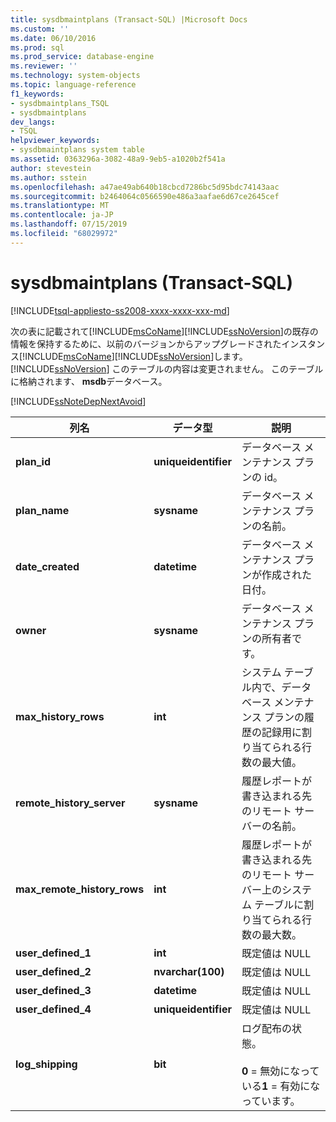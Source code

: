 ```yaml
---
title: sysdbmaintplans (Transact-SQL) |Microsoft Docs
ms.custom: ''
ms.date: 06/10/2016
ms.prod: sql
ms.prod_service: database-engine
ms.reviewer: ''
ms.technology: system-objects
ms.topic: language-reference
f1_keywords:
- sysdbmaintplans_TSQL
- sysdbmaintplans
dev_langs:
- TSQL
helpviewer_keywords:
- sysdbmaintplans system table
ms.assetid: 0363296a-3082-48a9-9eb5-a1020b2f541a
author: stevestein
ms.author: sstein
ms.openlocfilehash: a47ae49ab640b18cbcd7286bc5d95bdc74143aac
ms.sourcegitcommit: b2464064c0566590e486a3aafae6d67ce2645cef
ms.translationtype: MT
ms.contentlocale: ja-JP
ms.lasthandoff: 07/15/2019
ms.locfileid: "68029972"
---
```

# <a name="sysdbmaintplans-transact-sql"></a>sysdbmaintplans (Transact-SQL)
[!INCLUDE[tsql-appliesto-ss2008-xxxx-xxxx-xxx-md](../../includes/tsql-appliesto-ss2008-xxxx-xxxx-xxx-md.md)]

  次の表に記載されて[!INCLUDE[msCoName](../../includes/msconame-md.md)][!INCLUDE[ssNoVersion](../../includes/ssnoversion-md.md)]の既存の情報を保持するために、以前のバージョンからアップグレードされたインスタンス[!INCLUDE[msCoName](../../includes/msconame-md.md)][!INCLUDE[ssNoVersion](../../includes/ssnoversion-md.md)]します。 [!INCLUDE[ssNoVersion](../../includes/ssnoversion-md.md)] このテーブルの内容は変更されません。 このテーブルに格納されます、 **msdb**データベース。  
  
 [!INCLUDE[ssNoteDepNextAvoid](../../includes/ssnotedepnextavoid-md.md)]  

  
|列名|データ型|説明|  
|-----------------|---------------|-----------------|  
|**plan_id**|**uniqueidentifier**|データベース メンテナンス プランの id。|  
|**plan_name**|**sysname**|データベース メンテナンス プランの名前。|  
|**date_created**|**datetime**|データベース メンテナンス プランが作成された日付。|  
|**owner**|**sysname**|データベース メンテナンス プランの所有者です。|  
|**max_history_rows**|**int**|システム テーブル内で、データベース メンテナンス プランの履歴の記録用に割り当てられる行数の最大値。|  
|**remote_history_server**|**sysname**|履歴レポートが書き込まれる先のリモート サーバーの名前。|  
|**max_remote_history_rows**|**int**|履歴レポートが書き込まれる先のリモート サーバー上のシステム テーブルに割り当てられる行数の最大数。|  
|**user_defined_1**|**int**|既定値は NULL|  
|**user_defined_2**|**nvarchar(100)**|既定値は NULL|  
|**user_defined_3**|**datetime**|既定値は NULL|  
|**user_defined_4**|**uniqueidentifier**|既定値は NULL|  
|**log_shipping**|**bit**|ログ配布の状態。<br /><br /> **0** = 無効になっている**1** = 有効になっています。|  
  
  

